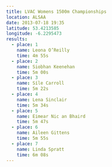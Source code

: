 ```yaml
---
title: LVAC Womens 1500m Championships
location: ALSAA
date: 2013-07-18 19:35
latitude: 53.4213585
longitude: -6.2295473
results:
  - place: 1
    name: Leona O’Reilly
    time: 4m 55s
  - place: 2
    name: Siobhan Keenehan
    time: 5m 00s
  - place: 3
    name: Síle Carroll
    time: 5m 22s
  - place: 4
    name: Lena Sinclair
    time: 5m 34s
  - place: 5
    name: Eimear Nic an Bhaird
    time: 5m 47s
  - place: 6
    name: Aileen Gittens
    time: 5m 55s
  - place: 7
    name: Linda Spratt
    time: 6m 08s
---
```

